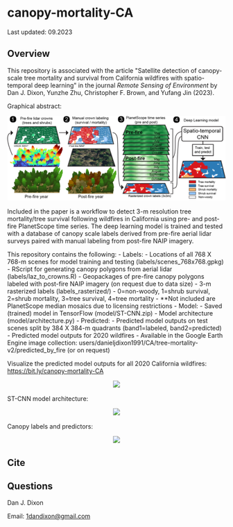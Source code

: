 # canopy-mortality-CA

Last updated: 09.2023

Overview
--------

This repository is associated with the article "Satellite detection of canopy-scale tree mortality and survival from California wildfires with spatio-temporal deep learning" in the journal *Remote Sensing of Environment* by Dan J. Dixon, Yunzhe Zhu, Christopher F. Brown, and Yufang Jin (2023). 

Graphical abstract:
<p align="center">
  <img src="figs/graphical_abstract.jpg" />
</p>

Included in the paper is a workflow to detect 3-m resolution tree mortality/tree survival following wildfires in California using pre- and post-fire PlanetScope time series. The deep learning model is trained and tested with a database of canopy scale labels derived from pre-fire aerial lidar surveys paired with manual labeling from post-fire NAIP imagery. 

This repository contains the following:
    - Labels:
        - Locations of all 768 X 768-m scenes for model training and testing (labels/scenes_768x768.gpkg) 
        - RScript for generating canopy polygons from aerial lidar (labels/laz_to_crowns.R)
        - Geopackages of pre-fire canopy polygons labeled with post-fire NAIP imagery (on request due to data size)
        - 3-m rasterized labels (labels_rasterized/)
            - 0=non-woody, 1=shrub survival, 2=shrub mortality, 3=tree survival, 4=tree mortality
        - **Not included are PlanetScope median mosaics due to licensing restrictions
    - Model:
        - Saved (trained) model in TensorFlow (model/ST-CNN.zip)
        - Model architecture (model/architecture.py)
    - Predicted:
        - Predicted model outputs on test scenes split by 384 X 384-m quadrants (band1=labeled, band2=predicted)
        - Predicted model outputs for 2020 wildfires
            - Available in the Google Earth Engine image collection: users/danieljdixon1991/CA/tree-mortality-v2/predicted_by_fire (or on request)

Visualize the predicted model outputs for all 2020 California wildfires: https://bit.ly/canopy-mortality-CA
<p align="center">
  <img src="figs/example.gif" />
</p>

ST-CNN model architecture:
<p align="center">
  <img src="figs/fig5-architecture.jpg.jpg" />
</p>

Canopy labels and predictors:
<p align="center">
  <img src="figs/fig4-datashow.png" />
</p>


Cite
--------


Questions
--------
Dan J. Dixon

Email: 1dandixon@gmail.com
